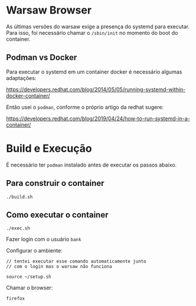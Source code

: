 # Warsaw Browser

As últimas versões do warsaw exige a presença do systemd para executar.
Para isso, foi necessário chamar o `/sbin/init` no momento do boot do container.

## Podman vs Docker

Para executar o systemd em um container docker é necessário algumas adaptações:

https://developers.redhat.com/blog/2014/05/05/running-systemd-within-docker-container/

Então usei o `podman`, conforme o próprio artigo da redhat sugere:

https://developers.redhat.com/blog/2019/04/24/how-to-run-systemd-in-a-container/

# Build e Execução

É necessário ter `podman` instalado antes de executar os passos abaixo.

## Para construir o container
```
./build.sh
```

## Como executar o container
```
./exec.sh
```

Fazer login com o usuário `bank`

Configurar o ambiente:
```
// tentei executar esse comando automaticamente junto
// com o login mas o warsaw não funciona

source ~/setup.sh
```

Chamar o browser:
```
firefox
```




